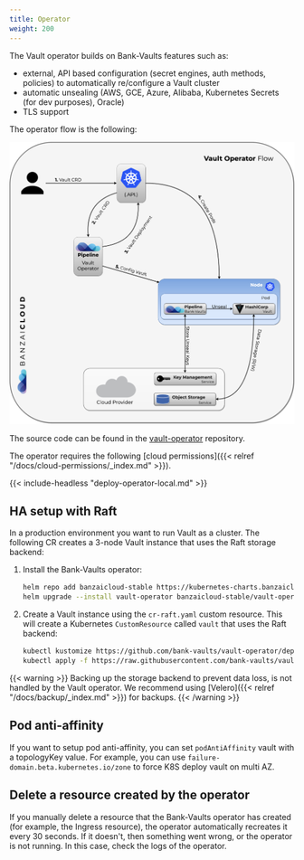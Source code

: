 ```yaml
---
title: Operator
weight: 200
---
```


The Vault operator builds on Bank-Vaults features such as:

- external, API based configuration (secret engines, auth methods, policies) to automatically re/configure a Vault cluster
- automatic unsealing (AWS, GCE, Azure, Alibaba, Kubernetes Secrets (for dev purposes), Oracle)
- TLS support

The operator flow is the following:

![operator](vaultoperator.png)

The source code can be found in the [vault-operator](https://github.com/bank-vaults/vault-operator/tree/main/deploy/charts/vault-operator) repository.

The operator requires the following [cloud permissions]({{< relref "/docs/cloud-permissions/_index.md" >}}).

{{< include-headless "deploy-operator-local.md"  >}}

## HA setup with Raft

In a production environment you want to run Vault as a cluster. The following CR creates a 3-node Vault instance that uses the Raft storage backend:

1. Install the Bank-Vaults operator:

    ```bash
    helm repo add banzaicloud-stable https://kubernetes-charts.banzaicloud.com
    helm upgrade --install vault-operator banzaicloud-stable/vault-operator
    ```

1. Create a Vault instance using the `cr-raft.yaml` custom resource. This will create a Kubernetes `CustomResource` called `vault` that uses the Raft backend:

    ```bash
    kubectl kustomize https://github.com/bank-vaults/vault-operator/deploy/rbac | kubectl apply -f -
    kubectl apply -f https://raw.githubusercontent.com/bank-vaults/vault-operator/main/deploy/examples/cr-raft.yaml
    ```

{{< warning >}}
Backing up the storage backend to prevent data loss, is not handled by the Vault operator. We recommend using [Velero]({{< relref "/docs/backup/_index.md" >}}) for backups.
{{< /warning >}}

## Pod anti-affinity

If you want to setup pod anti-affinity, you can set `podAntiAffinity` vault with a topologyKey value.
For example, you can use `failure-domain.beta.kubernetes.io/zone` to force K8S deploy vault on multi AZ.

## Delete a resource created by the operator

If you manually delete a resource that the Bank-Vaults operator has created (for example, the Ingress resource), the operator automatically recreates it every 30 seconds. If it doesn't, then something went wrong, or the operator is not running. In this case, check the logs of the operator.
